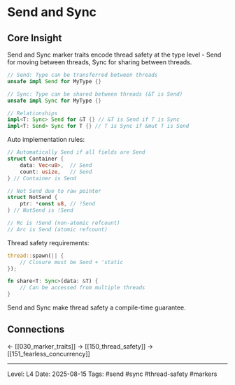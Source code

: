 # Send and Sync

## Core Insight
Send and Sync marker traits encode thread safety at the type level - Send for moving between threads, Sync for sharing between threads.

```rust
// Send: Type can be transferred between threads
unsafe impl Send for MyType {}

// Sync: Type can be shared between threads (&T is Send)
unsafe impl Sync for MyType {}

// Relationships
impl<T: Sync> Send for &T {} // &T is Send if T is Sync
impl<T: Send> Sync for T {} // T is Sync if &mut T is Send
```

Auto implementation rules:
```rust
// Automatically Send if all fields are Send
struct Container {
    data: Vec<u8>,  // Send
    count: usize,   // Send
} // Container is Send

// Not Send due to raw pointer
struct NotSend {
    ptr: *const u8, // !Send
} // NotSend is !Send

// Rc is !Send (non-atomic refcount)
// Arc is Send (atomic refcount)
```

Thread safety requirements:
```rust
thread::spawn(|| {
    // Closure must be Send + 'static
});

fn share<T: Sync>(data: &T) {
    // Can be accessed from multiple threads
}
```

Send and Sync make thread safety a compile-time guarantee.

## Connections
← [[030_marker_traits]]
→ [[150_thread_safety]]
→ [[151_fearless_concurrency]]

---
Level: L4
Date: 2025-08-15
Tags: #send #sync #thread-safety #markers